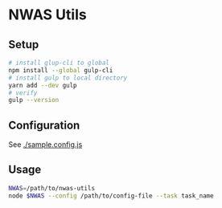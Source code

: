 # NWAS Utils

## Setup

```sh
# install glup-cli to global
npm install --global gulp-cli
# install gulp to local directory
yarn add --dev gulp
# verify
gulp --version
```

## Configuration

See [./sample.config.js](./sample.config.js)

## Usage

```sh
NWAS=/path/to/nwas-utils
node $NWAS --config /path/to/config-file --task task_name
```

